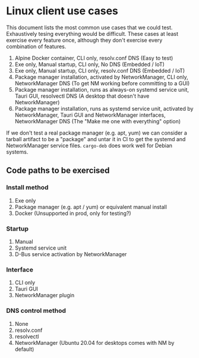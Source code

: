 # Linux client use cases

This document lists the most common use cases that we could test. Exhaustively
tesing everything would be difficult. These cases at least exercise every
feature once, although they don't exercise every combination of features.

1. Alpine Docker container, CLI only, resolv.conf DNS (Easy to test)
2. Exe only, Manual startup, CLI only, No DNS (Embedded / IoT)
3. Exe only, Manual startup, CLI only, resolv.conf DNS (Embedded / IoT)
4. Package manager installation, activated by NetworkManager, CLI only, NetworkManager DNS (To get NM working before committing to a GUI)
5. Package manager installation, runs as always-on systemd service unit, Tauri GUI, resolvectl DNS (A desktop that doesn't have NetworkManager)
6. Package manager installation, runs as systemd service unit, activated by NetworkManager, Tauri GUI and NetworkManager interfaces, NetworkManager DNS (The "Make me one with everything" option)

If we don't test a real package manager (e.g. apt, yum) we can consider
a tarball artifact to be a "package" and untar it in CI to get the systemd and NetworkManager service files. `cargo-deb` does work well for Debian systems.

## Code paths to be exercised

### Install method

1. Exe only
2. Package manager (e.g. apt / yum) or equivalent manual install
3. Docker (Unsupported in prod, only for testing?)

### Startup

1. Manual
2. Systemd service unit
3. D-Bus service activation by NetworkManager

### Interface

1. CLI only
2. Tauri GUI
3. NetworkManager plugin

### DNS control method

1. None
2. resolv.conf
3. resolvectl
4. NetworkManager (Ubuntu 20.04 for desktops comes with NM by default)
